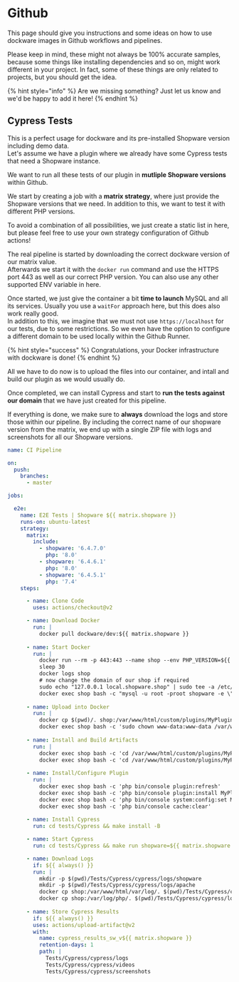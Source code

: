 # Github

This page should give you instructions and some ideas on how to use dockware images in Github workflows and pipelines.

Please keep in mind, these might not always be 100% accurate samples, because some things like installing dependencies and so on, might work different in your project. In fact, some of these things are only related to projects, but you should get the idea.

{% hint style="info" %}
Are we missing something? Just let us know and we'd be happy to add it here!
{% endhint %}

## Cypress Tests

This is a perfect usage for dockware and its pre-installed Shopware version including demo data.\
Let's assume we have a plugin where we already have some Cypress tests that need a Shopware instance.

We want to run all these tests of our plugin in **mutliple Shopware versions** within Github.

We start by creating a job with a **matrix strategy**, where just provide the Shopware versions that we need. In addition to this, we want to test it with different PHP versions.&#x20;

To avoid a combination of all possibilities, we just create a static list in here, but please feel free to use your own strategy configuration of Github actions!

The real pipeline is started by downloading the correct dockware version of our matrix value.\
Afterwards we start it with the `docker run` command and use the HTTPS port 443 as well as our correct PHP version. You can also use any other supported ENV variable in here.

Once started, we just give the container a bit **time to launch** MySQL and all its services. Usually you use a `waitFor` approach here, but this does also work really good.\
In addition to this, we imagine that we must not use `https://localhost` for our tests, due to some restrictions. So we even have the option to configure a different domain to be used locally within the Github Runner.

{% hint style="success" %}
Congratulations, your Docker infrastructure with dockware is done!
{% endhint %}

All we have to do now is to upload the files into our container, and intall and build our plugin as we would usually do.

Once completed, we can install Cypress and start to **run the tests against our domain** that we have just created for this pipeline.

If everything is done, we make sure to **always** download the logs and store those within our pipeline. By including the correct name of our shopware version from the matrix, we end up with a single ZIP file with logs and screenshots for all our Shopware versions.

```yaml
name: CI Pipeline

on:
  push:
    branches:
      - master

jobs:

  e2e:
    name: E2E Tests | Shopware ${{ matrix.shopware }}
    runs-on: ubuntu-latest
    strategy:
      matrix:
        include:
          - shopware: '6.4.7.0'
            php: '8.0'
          - shopware: '6.4.6.1'
            php: '8.0'
          - shopware: '6.4.5.1'
            php: '7.4'
    steps:

      - name: Clone Code
        uses: actions/checkout@v2

      - name: Download Docker
        run: |
          docker pull dockware/dev:${{ matrix.shopware }}
    
      - name: Start Docker
        run: |
          docker run --rm -p 443:443 --name shop --env PHP_VERSION=${{ matrix.php }} -d dockware/dev:${{ matrix.shopware }}
          sleep 30
          docker logs shop
          # now change the domain of our shop if required
          sudo echo "127.0.0.1 local.shopware.shop" | sudo tee -a /etc/hosts
          docker exec shop bash -c "mysql -u root -proot shopware -e \"UPDATE sales_channel_domain SET url='https://local.shopware.shop' WHERE url NOT LIKE 'default.%';\""
    
      - name: Upload into Docker
        run: |
          docker cp $(pwd)/. shop:/var/www/html/custom/plugins/MyPlugin
          docker exec shop bash -c 'sudo chown www-data:www-data /var/www/html/custom/plugins -R'
     
      - name: Install and Build Artifacts
        run: |
          docker exec shop bash -c 'cd /var/www/html/custom/plugins/MyPlugin && make install -B'
          docker exec shop bash -c 'cd /var/www/html/custom/plugins/MyPlugin && make build -B'
    
      - name: Install/Configure Plugin
        run: |
          docker exec shop bash -c 'php bin/console plugin:refresh'
          docker exec shop bash -c 'php bin/console plugin:install MyPlugin --activate'
          docker exec shop bash -c 'php bin/console system:config:set MyPlugin.config.MyKey ${{ secrets.MYKEY_TEST }}'
          docker exec shop bash -c 'php bin/console cache:clear'
   
      - name: Install Cypress
        run: cd tests/Cypress && make install -B

      - name: Start Cypress
        run: cd tests/Cypress && make run shopware=${{ matrix.shopware }} url=https://local.shopware.shop

      - name: Download Logs
        if: ${{ always() }}
        run: |
          mkdir -p $(pwd)/Tests/Cypress/cypress/logs/shopware
          mkdir -p $(pwd)/Tests/Cypress/cypress/logs/apache
          docker cp shop:/var/www/html/var/log/. $(pwd)/Tests/Cypress/cypress/logs/shopware
          docker cp shop:/var/log/php/. $(pwd)/Tests/Cypress/cypress/logs/apache
      
      - name: Store Cypress Results
        if: ${{ always() }}
        uses: actions/upload-artifact@v2
        with:
          name: cypress_results_sw_v${{ matrix.shopware }}
          retention-days: 1
          path: |
            Tests/Cypress/cypress/logs
            Tests/Cypress/cypress/videos
            Tests/Cypress/cypress/screenshots
            
```
